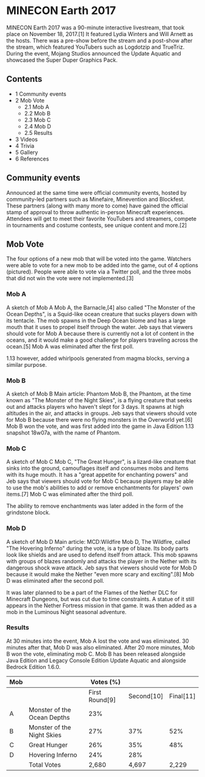 # MINECON Earth 2017
MINECON Earth 2017 was a 90-minute interactive livestream, that took place on November 18, 2017.[1] It featured Lydia Winters and Will Arnett as the hosts. There was a pre-show before the stream and a post-show after the stream, which featured YouTubers such as Logdotzip and TrueTriz. During the event, Mojang Studios announced the Update Aquatic and showcased the Super Duper Graphics Pack.

## Contents
- 1 Community events
- 2 Mob Vote
	- 2.1 Mob A
	- 2.2 Mob B
	- 2.3 Mob C
	- 2.4 Mob D
	- 2.5 Results
- 3 Videos
- 4 Trivia
- 5 Gallery
- 6 References

## Community events
Announced at the same time were official community events, hosted by community-led partners such as Minefaire, Minevention and Blockfest. These partners (along with many more to come) have gained the official stamp of approval to throw authentic in-person Minecraft experiences. Attendees will get to meet their favorite YouTubers and streamers, compete in tournaments and costume contests, see unique content and more.[2]

## Mob Vote
The four options of a new mob that will be voted into the game.
Watchers were able to vote for a new mob to be added into the game, out of 4 options (pictured). People were able to vote via a Twitter poll, and the three mobs that did not win the vote were not implemented.[3]

### Mob A
A sketch of Mob A
Mob A, the Barnacle,[4] also called "The Monster of the Ocean Depths", is a Squid-like ocean creature that sucks players down with its tentacle. The mob spawns in the Deep Ocean biome and has a large mouth that it uses to propel itself through the water. Jeb says that viewers should vote for Mob A because there is currently not a lot of content in the oceans, and it would make a good challenge for players traveling across the ocean.[5] Mob A was eliminated after the first poll.

1.13 however, added whirlpools generated from magma blocks, serving a similar purpose.




### Mob B
A sketch of Mob B
Main article: Phantom
Mob B, the Phantom, at the time known as "The Monster of the Night Skies", is a flying creature that seeks out and attacks players who haven't slept for 3 days. It spawns at high altitudes in the air, and attacks in groups. Jeb says that viewers should vote for Mob B because there were no flying monsters in the Overworld yet.[6] Mob B won the vote, and was first added into the game in Java Edition 1.13 snapshot 18w07a, with the name of Phantom.




### Mob C
A sketch of Mob C
Mob C, "The Great Hunger", is a lizard-like creature that sinks into the ground, camouflages itself and consumes mobs and items with its huge mouth. It has a "great appetite for enchanting powers" and Jeb says that viewers should vote for Mob C because players may be able to use the mob's abilities to add or remove enchantments for players' own items.[7] Mob C was eliminated after the third poll.

The ability to remove enchantments was later added in the form of the grindstone block.




### Mob D
A sketch of Mob D
Main article: MCD:Wildfire
Mob D, The Wildfire, called "The Hovering Inferno" during the vote, is a type of blaze. Its body parts look like shields and are used to defend itself from attack. This mob spawns with groups of blazes randomly and attacks the player in the Nether with its dangerous shock wave attack. Jeb says that viewers should vote for Mob D because it would make the Nether "even more scary and exciting".[8] Mob D was eliminated after the second poll.

It was later planned to be a part of the Flames of the Nether DLC for Minecraft Dungeons, but was cut due to time constraints. A statue of it still appears in the Nether Fortress mission in that game. It was then added as a mob in the Luminous Night seasonal adventure.


### Results
At 30 minutes into the event, Mob A lost the vote and was eliminated. 30 minutes after that, Mob D was also eliminated. After 20 more minutes, Mob B won the vote, eliminating mob C. Mob B has been released alongside Java Edition and Legacy Console Edition Update Aquatic and alongside Bedrock Edition 1.6.0.

| Mob |                             | Votes (%)      |            |           |
|-----|-----------------------------|----------------|------------|-----------|
|     |                             | First Round[9] | Second[10] | Final[11] |
| A   | Monster of the Ocean Depths | 23%            |            |           |
| B   | Monster of the Night Skies  | 27%            | 37%        | 52%       |
| C   | Great Hunger                | 26%            | 35%        | 48%       |
| D   | Hovering Inferno            | 24%            | 28%        |           |
|     | Total Votes                 | 2,680          | 4,697      | 2,229     |


